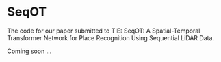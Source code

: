 # SeqOT
The code for our paper submitted to TIE: SeqOT: A Spatial-Temporal Transformer Network for Place Recognition Using Sequential LiDAR Data.


Coming soon ...
